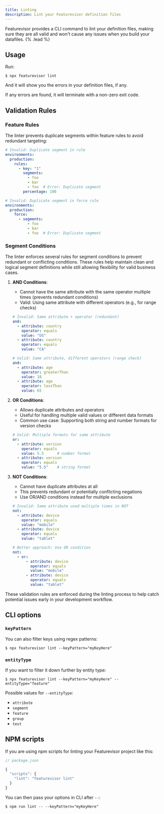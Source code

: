 ```yaml
---
title: Linting
description: Lint your Featurevisor definition files
---
```


Featurevisor provides a CLI command to lint your definition files, making sure they are all valid and won't cause any issues when you build your datafiles. {% .lead %}

## Usage

Run:

```
$ npx featurevisor lint
```

And it will show you the errors in your definition files, if any.

If any errors are found, it will terminate with a non-zero exit code.

## Validation Rules

### Feature Rules

The linter prevents duplicate segments within feature rules to avoid redundant targeting:

```yml
# Invalid: Duplicate segment in rule
environments:
  production:
    rules:
      - key: "1"
        segments:
          - foo
          - bar
          - foo  # Error: Duplicate segment
        percentage: 100

# Invalid: Duplicate segment in force rule
environments:
  production:
    force:
      - segments:
          - foo
          - bar
          - foo  # Error: Duplicate segment
```

### Segment Conditions

The linter enforces several rules for segment conditions to prevent redundant or conflicting conditions. These rules help maintain clean and logical segment definitions while still allowing flexibility for valid business cases.

1. **AND Conditions**:
   - Cannot have the same attribute with the same operator multiple times (prevents redundant conditions)
   - Valid: Using same attribute with different operators (e.g., for range checks)
   ```yml
   # Invalid: Same attribute + operator (redundant)
   and:
     - attribute: country
       operator: equals
       value: "US"
     - attribute: country
       operator: equals
       value: "CA"

   # Valid: Same attribute, different operators (range check)
   and:
     - attribute: age
       operator: greaterThan
       value: 18
     - attribute: age
       operator: lessThan
       value: 65
   ```

2. **OR Conditions**:
   - Allows duplicate attributes and operators
   - Useful for handling multiple valid values or different data formats
   - Common use case: Supporting both string and number formats for version checks
   ```yml
   # Valid: Multiple formats for same attribute
   or:
     - attribute: version
       operator: equals
       value: 5.5      # number format
     - attribute: version
       operator: equals
       value: "5.5"    # string format
   ```

3. **NOT Conditions**:
   - Cannot have duplicate attributes at all
   - This prevents redundant or potentially conflicting negations
   - Use OR/AND conditions instead for multiple exclusions
   ```yml
   # Invalid: Same attribute used multiple times in NOT
   not:
     - attribute: device
       operator: equals
       value: "mobile"
     - attribute: device
       operator: equals
       value: "tablet"

   # Better approach: Use OR condition
   not:
     - or:
         - attribute: device
           operator: equals
           value: "mobile"
         - attribute: device
           operator: equals
           value: "tablet"
   ```

These validation rules are enforced during the linting process to help catch potential issues early in your development workflow.

## CLI options

### `keyPattern`

You can also filter keys using regex patterns:

```
$ npx featurevisor lint --keyPattern="myKeyHere"
```

### `entityType`

If you want to filter it down further by entity type:

```
$ npx featurevisor lint --keyPattern="myKeyHere" --entityType="feature"
```

Possible values for `--entityType`:

- `attribute`
- `segment`
- `feature`
- `group`
- `test`

## NPM scripts

If you are using npm scripts for linting your Featurevisor project like this:

```js
// package.json

{
  "scripts": {
    "lint": "featurevisor lint"
  }
}
```

You can then pass your options in CLI after `--`:

```
$ npm run lint -- --keyPattern="myKeyHere"
```
